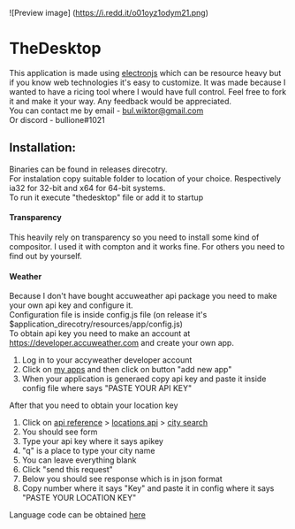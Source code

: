 ![Preview image]
(https://i.redd.it/o01oyz1odym21.png)

# TheDesktop
This application is made using [electronjs](https://electronjs.org/) which can be resource heavy but if you know web technologies it's easy to customize. It was made because I wanted to have a ricing tool where I would have full control. Feel free to fork it and make it your way. Any feedback would be appreciated.  
You can contact me by email - bul.wiktor@gmail.com  
Or discord - bullione#1021

## Installation:
Binaries can be found in releases direcotry.  
For instalation copy suitable folder to location of your choice. Respectively ia32 for 32-bit and x64 for 64-bit systems.  
To run it execute "thedesktop" file or add it to startup

#### Transparency
This heavily rely on transparency so you need to install some kind of compositor. I used it with compton and it works fine. For others you need to find out by yourself. 

#### Weather 
Because I don't have bought accuweather api package you need to make your own api key and configure it.  
Configuration file is inside config.js file (on release it's $application_direcotry/resources/app/config.js)  
To obtain api key you need to make an account at https://developer.accuweather.com and create your own app.  

1. Log in to your accyweather developer account
2. Click on [my apps](https://developer.accuweather.com/user/me/apps) and then click on button "add new app"
3. When your application is generaed copy api key and paste it inside config file where says "PASTE YOUR API KEY"

After that you need to obtain your location key 

1. Click on [api reference](https://developer.accuweather.com/apis) > [locations api](https://developer.accuweather.com/accuweather-locations-api/apis) > [city search](https://developer.accuweather.com/accuweather-locations-api/apis/get/locations/v1/cities/search)
2. You should see form 
3. Type your api key where it says apikey
4. "q" is a place to type your city name
5. You can leave everything blank
6. Click "send this request"
7. Below you should see response which is in json format
8. Copy number where it says "Key" and paste it in config where it says "PASTE YOUR LOCATION KEY"

Language code can be obtained [here](https://developer.accuweather.com/localizations-by-language)
